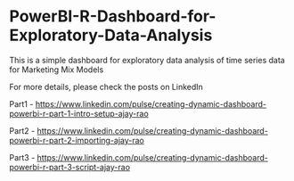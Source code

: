 # PowerBI-R-Dashboard-for-Exploratory-Data-Analysis
This is a simple dashboard for exploratory data analysis of time series data for Marketing Mix Models

For more details, please check the posts on LinkedIn

Part1 - https://www.linkedin.com/pulse/creating-dynamic-dashboard-powerbi-r-part-1-intro-setup-ajay-rao	

Part2 - https://www.linkedin.com/pulse/creating-dynamic-dashboard-powerbi-r-part-2-importing-ajay-rao

Part3 - https://www.linkedin.com/pulse/creating-dynamic-dashboard-powerbi-r-part-3-script-ajay-rao
